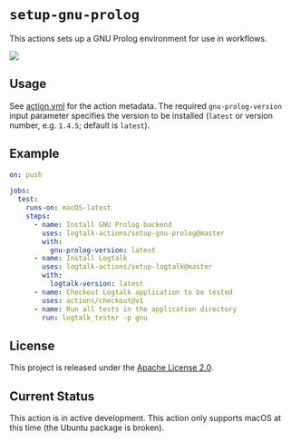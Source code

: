 # `setup-gnu-prolog`

This actions sets up a GNU Prolog environment for use in workflows.

![](https://github.com/logtalk-actions/setup-gnu-prolog/workflows/Test/badge.svg)

## Usage

See [action.yml](action.yml) for the action metadata. The required `gnu-prolog-version` input parameter specifies the version to be installed (`latest` or version number, e.g. `1.4.5`; default is `latest`).

## Example

```yml
on: push

jobs:
  test:
    runs-on: macOS-latest
    steps:
      - name: Install GNU Prolog backend
        uses: logtalk-actions/setup-gnu-prolog@master
        with:
          gnu-prolog-version: latest
      - name: Install Logtalk
        uses: logtalk-actions/setup-logtalk@master
        with:
          logtalk-version: latest
      - name: Checkout Logtalk application to be tested
        uses: actions/checkout@v1
      - name: Run all tests in the application directory
        run: logtalk_tester -p gnu
```

## License

This project is released under the [Apache License 2.0](LICENSE).

## Current Status

This action is in active development. This action only supports macOS at this time (the Ubuntu package is broken).
